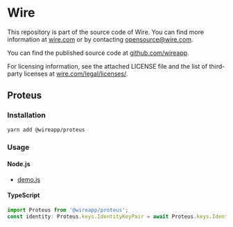 # Wire

This repository is part of the source code of Wire. You can find more information at [wire.com](https://wire.com) or by contacting opensource@wire.com.

You can find the published source code at [github.com/wireapp](https://github.com/wireapp).

For licensing information, see the attached LICENSE file and the list of third-party licenses at [wire.com/legal/licenses/](https://wire.com/legal/licenses/).

## Proteus

### Installation

```bash
yarn add @wireapp/proteus
```

### Usage

#### Node.js

- [demo.js](./src/demo/demo.js)

#### TypeScript

```typescript
import Proteus from '@wireapp/proteus';
const identity: Proteus.keys.IdentityKeyPair = await Proteus.keys.IdentityKeyPair.new();
```
